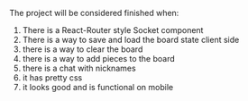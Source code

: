 The project will be considered finished when:
1. There is a React-Router style Socket component
2. There is a way to save and load the board state client side
3. there is a way to clear the board
4. there is a way to add pieces to the board
5. there is a chat with nicknames
6. it has pretty css
7. it looks good and is functional on mobile
